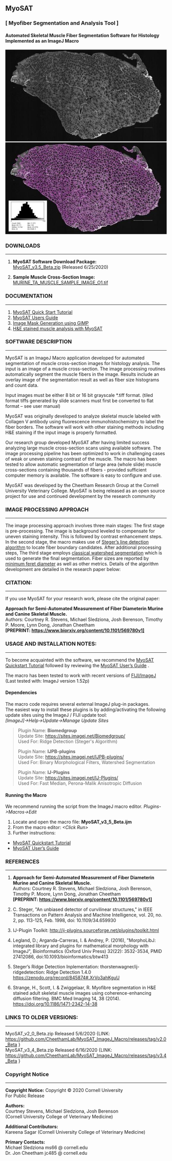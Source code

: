 ## **MyoSAT** 
### [ Myofiber Segmentation and Analysis Tool ]

#### Automated Skeletal Muscle Fiber Segmentation Software for Histology <br> Implemented as an ImageJ Macro

![](Documentation/img/TA_MUSCLE_FULL_ORIGINAL.jpg)  
![](Documentation/img/TA_MUSCLE_SEGMENTED_WITH_HISTO.jpg)
 	 

### DOWNLOADS
___
1.	**MyoSAT Software Download Package:** <br>
[MyoSAT_v3.5_Beta.zip](https://github.com/CheethamLab/MyoSAT_ImageJ_Macro/blob/master/Releases/MyoSAT_v3.5_Beta.zip) (Released 6/25/2020)    

2.	**Sample Muscle Cross-Section Image:** <br>
[MURINE_TA_MUSCLE_SAMPLE_IMAGE_O1.tif](https://github.com/CheethamLab/MyoSAT_ImageJ_Macro/tree/master/Sample_Images/SAMPLE_MUSCLE_IMAGE_01/SAMPLE_MUSCLE_IMAGE_01.tif)

### DOCUMENTATION
___
1. [MyoSAT Quick Start Tutorial](https://github.com/CheethamLab/MyoSAT_ImageJ_Macro/blob/master/Documentation/Quick_Start_Tutorial_MyoSAT_v3_5.md)
2.	[MyoSAT Users Guide](https://github.com/CheethamLab/MyoSAT_ImageJ_Macro/blob/master/Documentation/Users_Guide_MyoSAT_v3.5.md)
3.	[Image Mask Generation using GIMP](https://github.com/CheethamLab/MyoSAT_ImageJ_Macro/blob/master/Documentation/Creating_Mask_Images_GIMP.md)
4.	[H&E stained muscle analysis with MyoSAT](https://github.com/CheethamLab/MyoSAT_ImageJ_Macro/blob/master/Documentation/H%26E_Images.md)
### SOFTWARE DESCRIPTION
___
MyoSAT is an ImageJ Macro application developed for automated segmentation of muscle cross-section images for histology analysis. The input is an image of a muscle cross-section.  The image processing routines automatically segment the muscle fibers in the image. Results include an overlay image of the segmentation result as well as fiber size histograms and count data. 

Input images must be either 8 bit or 16 bit grayscale *.tiff format. (tiled format tiffs generated by slide scanners must first be converted to flat format – see user manual)

MyoSAT was originally developed to analyze skeletal muscle labeled with Collagen V antibody using fluorescence immunohistochemistry to label the fiber borders. The software will work with other staining methods including H&E staining if the input image is properly formatted.

Our research group developed MyoSAT after having limited success analyzing large muscle cross-section scans using available software. The image processing pipeline has been optimized to work in challenging cases of weak or uneven staining contrast of the muscle. The macro has been tested to allow automatic segmentation of large area (whole slide) muscle cross-sections containing thousands of fibers - provided sufficient computer memory is available. The software is easy to configure and use.

MyoSAT was developed by the Cheetham Research Group at the Cornell University Veterinary College. 
MyoSAT is being released as an open source project for use and continued development by the research community 

### IMAGE PROCESSING APPROACH
___
The image processing approach involves three main stages: The first stage is pre-processing. The image is background leveled to compensate for uneven staining intensity. This is followed by contrast enhancement steps. In the second stage, the macro makes use of [Steger’s line detection algorithm](https://doi.org/10.1109/34.659930) to locate fiber boundary candidates. After additional processing steps, The third stage employs [classical watershed segmentation](https://doi.org/10.1117/12.24211) which is used to generate the final segmentation. Fiber sizes are reported by [minimum feret diameter](https://doi.org/10.1016/j.nmd.2004.06.008) as well as other metrics. Details of the algorithm development are detailed in the research paper below:


### CITATION:
___
If you use MyoSAT for your research work, please cite the original paper:

**Approach for Semi-Automated Measurement of Fiber Diameterin Murine and Canine Skeletal Muscle.** <br>
Authors:  Courtney R. Stevens, Michael Sledziona, Josh Berenson, Timothy P. Moore, Lynn Dong, Jonathan Cheetham <br>
**[PREPRINT:   https://www.biorxiv.org/content/10.1101/569780v1]**


### USAGE AND INSTALLATION NOTES:
___
To become acquainted with the software, we recommend the [MyoSAT Quickstart Tutorial](https://github.com/CheethamLab/MyoSAT_ImageJ_Macro/blob/master/Documentation/Quick_Start_Tutorial_MyoSAT_v3_5.md) followed by reviewing the [MyoSAT User’s Guide](https://github.com/CheethamLab/MyoSAT_ImageJ_Macro/blob/master/Documentation/Users_Guide_MyoSAT_v3.5.md) .

The macro has been tested to work with recent versions of [FIJI/ImageJ](https://imagej.net/Fiji/Downloads)  (Last tested with:   ImageJ version 1.52p)


#### Dependencies
The macro code requires several external ImageJ plug-in packages.  
The easiest way to install these plugins is by adding/activating the following update sites using the ImageJ / FIJI update tool: <br>
*[ImageJ]->Help->Update->Manage Update Sites*

>Plugin Name: **Biomedgroup** <br>
>Update Site:   https://sites.imagej.net/Biomedgroup/ <br>
>Used For:        Ridge Detection (Steger's Algorithm) 
>
>Plugin Name:  **IJPB-plugins** <br>
>Update Site:    https://sites.imagej.net/IJPB-plugins/ <br>
>Used For:         Binary Morphological Filters, Watershed Segmentation
>
>Plugin Name:  **IJ-Plugins** <br>
>Update Site:    https://sites.imagej.net/IJ-Plugins/ <br>
>Used For:         Fast Median, Perona-Malik Anisotropic Diffusion



#### Running the Macro
We recommend running the script from the ImageJ macro editor.
*Plugins->Macros->Edit*

1. Locate and open the macro file:      **MyoSAT_v3_5_Beta.ijm**
1. From the macro editor: *\<Click Run\>*
1. Further instructions:
* [MyoSAT Quickstart Tutorial](https://github.com/CheethamLab/MyoSAT_ImageJ_Macro/blob/master/Documentation/Quick_Start_Tutorial_MyoSAT_v3_5.md)
* [MyoSAT User’s Guide](https://github.com/CheethamLab/MyoSAT_ImageJ_Macro/blob/master/Documentation/Users_Guide_MyoSAT_v3.5.md)


### REFERENCES
___
1. **Approach for Semi-Automated Measurement of Fiber Diameterin Murine and Canine Skeletal Muscle.** <br>
Authors:  Courtney R. Stevens, Michael Sledziona, Josh Berenson, Timothy P. Moore, Lynn Dong, Jonathan Cheetham <br>  **[PREPRINT:   https://www.biorxiv.org/content/10.1101/569780v1]**

1. C. Steger, "An unbiased detector of curvilinear structures," in IEEE Transactions on Pattern Analysis and Machine Intelligence, vol. 20, no. 2, pp. 113-125, Feb. 1998, doi: 10.1109/34.659930

1. IJ-Plugin Toolkit:  http://ij-plugins.sourceforge.net/plugins/toolkit.html

1. Legland, D.; Arganda-Carreras, I. & Andrey, P. (2016), "MorphoLibJ: integrated library and plugins for mathematical morphology with ImageJ", Bioinformatics (Oxford Univ Press) 32(22): 3532-3534, PMID 27412086, doi:10.1093/bioinformatics/btw413

1. Steger’s Ridge Detection Inplementation: thorstenwagner/ij-ridgedetection: Ridge Detection 1.4.0 https://zenodo.org/record/845874#.XrVo3ahKguU

1. Strange, H., Scott, I. & Zwiggelaar, R. Myofibre segmentation in H&E stained adult skeletal muscle images using coherence-enhancing diffusion filtering. BMC Med Imaging 14, 38 (2014). https://doi.org/10.1186/1471-2342-14-38


### LINKS TO OLDER VERSIONS:
___
MyoSAT_v2_0_Beta.zip Released 5/6/2020  {LINK:  https://github.com/CheethamLab/MyoSAT_ImageJ_Macro/releases/tag/v2.0_Beta } <br>
MyoSAT_v3_4_Beta.zip Released 6/16/2020  {LINK:  https://github.com/CheethamLab/MyoSAT_ImageJ_Macro/releases/tag/v3.4_Beta }


### Copyright Notice
___
**Copyright Notice:**
Copyright &copy; 2020 Cornell University  <br>
For Public Release

**Authors:** <br>
Courtney Stevens, Michael Sledziona, Josh Berenson  <br>
  (Cornell University College of Veterinary Medicine) <br>
  
**Additional Contributors:** <br>
Kareena Sagar (Cornell University College of Veterinary Medicine) <br>

**Primary Contacts:** <br>
Michael Sledziona  ms66 @ cornell.edu <br> 
Dr. Jon Cheetham  jc485 @ cornell.edu
